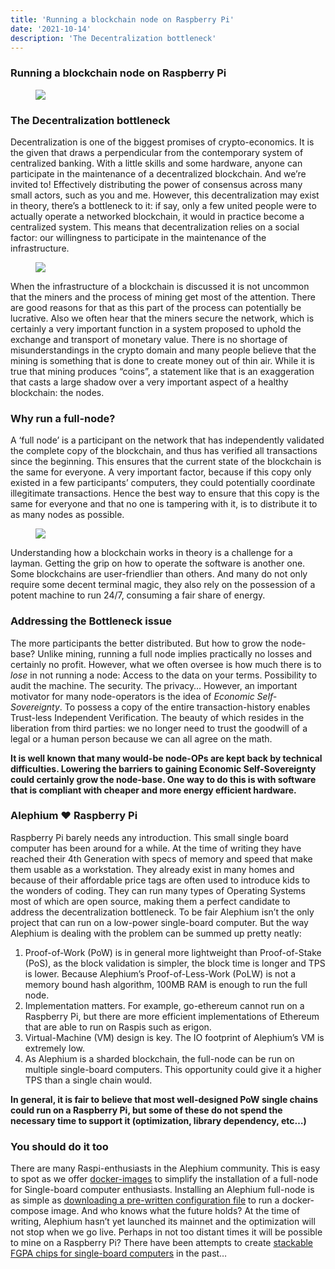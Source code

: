 ```yaml
---
title: 'Running a blockchain node on Raspberry Pi'
date: '2021-10-14'
description: 'The Decentralization bottleneck'
---
```


### Running a blockchain node on Raspberry Pi

<figure id="ddbc" class="graf graf--figure graf-after--h3">
<img src="https://cdn-images-1.medium.com/max/800/1*JqTR2GpXT8TCugXzgKLA9w.jpeg" class="graf-image" data-image-id="1*JqTR2GpXT8TCugXzgKLA9w.jpeg" data-width="900" data-height="506" data-is-featured="true" />
</figure>

### The Decentralization bottleneck

Decentralization is one of the biggest promises of crypto-economics. It is the given that draws a perpendicular from the contemporary system of centralized banking. With a little skills and some hardware, anyone can participate in the maintenance of a decentralized blockchain. And we’re invited to! Effectively distributing the power of consensus across many small actors, such as you and me. However, this decentralization may exist in theory, there’s a bottleneck to it: if say, only a few united people were to actually operate a networked blockchain, it would in practice become a centralized system. This means that decentralization relies on a social factor: our willingness to participate in the maintenance of the infrastructure.

<figure id="b388" class="graf graf--figure graf-after--p">
<img src="https://cdn-images-1.medium.com/max/800/0*fQ-FcwzNoH3gmqK8" class="graf-image" data-image-id="0*fQ-FcwzNoH3gmqK8" data-width="981" data-height="549" />
</figure>

When the infrastructure of a blockchain is discussed it is not uncommon that the miners and the process of mining get most of the attention. There are good reasons for that as this part of the process can potentially be lucrative. Also we often hear that the miners secure the network, which is certainly a very important function in a system proposed to uphold the exchange and transport of monetary value. There is no shortage of misunderstandings in the crypto domain and many people believe that the mining is something that is done to create money out of thin air. While it is true that mining produces “coins”, a statement like that is an exaggeration that casts a large shadow over a very important aspect of a healthy blockchain: the nodes.

### Why run a full-node?

A ‘full node’ is a participant on the network that has independently validated the complete copy of the blockchain, and thus has verified all transactions since the beginning. This ensures that the current state of the blockchain is the same for everyone. A very important factor, because if this copy only existed in a few participants’ computers, they could potentially coordinate illegitimate transactions. Hence the best way to ensure that this copy is the same for everyone and that no one is tampering with it, is to distribute it to as many nodes as possible.

<figure id="769f" class="graf graf--figure graf-after--p">
<img src="https://cdn-images-1.medium.com/max/800/0*XL02x5z7AWI1fvUa" class="graf-image" data-image-id="0*XL02x5z7AWI1fvUa" data-width="980" data-height="548" />
</figure>

Understanding how a blockchain works in theory is a challenge for a layman. Getting the grip on how to operate the software is another one. Some blockchains are user-friendlier than others. And many do not only require some decent terminal magic, they also rely on the possession of a potent machine to run 24/7, consuming a fair share of energy.

### Addressing the Bottleneck issue

The more participants the better distributed. But how to grow the node-base? Unlike mining, running a full node implies practically no losses and certainly no profit. However, what we often oversee is how much there is to _lose_ in not running a node: Access to the data on your terms. Possibility to audit the machine. The security. The privacy… However, an important motivator for many node-operators is the idea of _Economic Self-Sovereignty_. To possess a copy of the entire transaction-history enables Trust-less Independent Verification. The beauty of which resides in the liberation from third parties: we no longer need to trust the goodwill of a legal or a human person because we can all agree on the math.

**It is well known that many would-be node-OPs are kept back by technical difficulties. Lowering the barriers to gaining Economic Self-Sovereignty could certainly grow the node-base. One way to do this is with software that is compliant with cheaper and more energy efficient hardware.**

### Alephium ❤ Raspberry Pi

Raspberry Pi barely needs any introduction. This small single board computer has been around for a while. At the time of writing they have reached their 4th Generation with specs of memory and speed that make them usable as a workstation. They already exist in many homes and because of their affordable price tags are often used to introduce kids to the wonders of coding. They can run many types of Operating Systems most of which are open source, making them a perfect candidate to address the decentralization bottleneck. To be fair Alephium isn’t the only project that can run on a low-power single-board computer. But the way Alephium is dealing with the problem can be summed up pretty neatly:

1.  <span id="e6d6">Proof-of-Work (PoW) is in general more lightweight than Proof-of-Stake (PoS), as the block validation is simpler, the block time is longer and TPS is lower. Because Alephium’s Proof-of-Less-Work (PoLW) is not a memory bound hash algorithm, 100MB RAM is enough to run the full node.</span>
2.  <span id="c68d">Implementation matters. For example, go-ethereum cannot run on a Raspberry Pi, but there are more efficient implementations of Ethereum that are able to run on Raspis such as erigon.</span>
3.  <span id="c7ad">Virtual-Machine (VM) design is key. The IO footprint of Alephium’s VM is extremely low.</span>
4.  <span id="b631">As Alephium is a sharded blockchain, the full-node can be run on multiple single-board computers. This opportunity could give it a higher TPS than a single chain would.</span>

**In general, it is fair to believe that most well-designed PoW single chains could run on a Raspberry Pi, but some of these do not spend the necessary time to support it (optimization, library dependency, etc…)**

### You should do it too

There are many Raspi-enthusiasts in the Alephium community. This is easy to spot as we offer <a href="https://hub.docker.com/r/alephium/alephium/" class="markup--anchor markup--p-anchor" data-href="https://hub.docker.com/r/alephium/alephium/" rel="noopener" target="_blank">docker-images</a> to simplify the installation of a full-node for Single-board computer enthusiasts. Installing an Alephium full-node is as simple as <a href="https://github.com/alephium/alephium/wiki/Full-node-on-raspberry-pi" class="markup--anchor markup--p-anchor" data-href="https://github.com/alephium/alephium/wiki/Full-node-on-raspberry-pi" rel="noopener" target="_blank">downloading a pre-written configuration file</a> to run a docker-compose image. And who knows what the future holds? At the time of writing, Alephium hasn’t yet launched its mainnet and the optimization will not stop when we go live. Perhaps in not too distant times it will be possible to mine on a Raspberry Pi? There have been attempts to create <a href="https://www.kickstarter.com/projects/1962283735/novapi-np01-a-stackable-virtex-5-fpga-hat-for-raspberry-pi?ref=9orwd6&amp;token=9a03bf4e" class="markup--anchor markup--p-anchor" data-href="https://www.kickstarter.com/projects/1962283735/novapi-np01-a-stackable-virtex-5-fpga-hat-for-raspberry-pi?ref=9orwd6&amp;token=9a03bf4e" rel="noopener" target="_blank">stackable FGPA chips for single-board computers</a> in the past…
